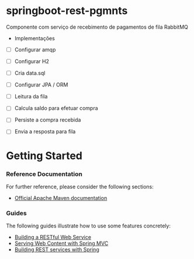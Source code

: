 # springboot-rest-pgmnts
Componente com serviço de recebimento de pagamentos de fila RabbitMQ

* Implementações
- [ ] Configurar amqp
- [ ] Configurar H2
- [ ] Cria data.sql
- [ ] Configurar JPA / ORM
- [ ] Leitura da fila
- [ ] Calcula saldo para efetuar compra
- [ ] Persiste a compra recebida
- [ ] Envia a resposta para fila
 

# Getting Started

### Reference Documentation
For further reference, please consider the following sections:

* [Official Apache Maven documentation](https://maven.apache.org/guides/index.html)

### Guides
The following guides illustrate how to use some features concretely:

* [Building a RESTful Web Service](https://spring.io/guides/gs/rest-service/)
* [Serving Web Content with Spring MVC](https://spring.io/guides/gs/serving-web-content/)
* [Building REST services with Spring](https://spring.io/guides/tutorials/bookmarks/)

